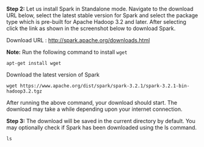 **Step 2:** Let us install Spark in Standalone mode. Navigate to the download URL below, select the latest stable version for Spark and select the package type which is pre-built for Apache Hadoop 3.2 and later. After selecting click the link as shown in the screenshot below to download Spark.

Download URL : http://spark.apache.org/downloads.html

**Note:** Run the following command to install `wget`

`apt-get install wget`

Download the latest version of Spark

`wget https://www.apache.org/dist/spark/spark-3.2.1/spark-3.2.1-bin-hadoop3.2.tgz`

After running the above command, your download should start. The download may take a while depending upon your internet connection.

**Step 3:** The download will be saved in the current directory by default. You may optionally check if Spark has been downloaded using the ls command.

`ls`